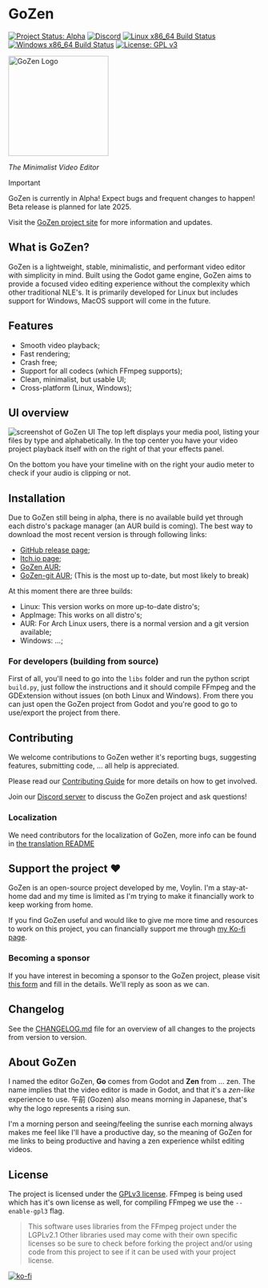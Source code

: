 # GoZen

[![Project Status: Alpha](https://img.shields.io/badge/Status-Alpha-red.svg)](https://github.com/VoylinsGamedevJourney/gozen)
[![Discord](https://img.shields.io/discord/1120566516899926068?label=Discord&logo=discord&logoColor=white)](https://discord.gg/BdbUf7VKYC)
[![Linux x86_64 Build Status](https://github.com/VoylinsGamedevJourney/gozen/actions/workflows/build_linux.yml/badge.svg)](https://github.com/VoylinsGamedevJourney/gozen/actions/workflows/build_linux.yml)
[![Windows x86_64 Build Status](https://github.com/VoylinsGamedevJourney/gozen/actions/workflows/build_windows.yml/badge.svg)](https://github.com/VoylinsGamedevJourney/gozen/actions/workflows/build_windows.yml)
[![License: GPL v3](https://img.shields.io/badge/License-GPLv3-blue.svg)](https://www.gnu.org/licenses/gpl-3.0)

<img src="./assets/logo.svg" alt="GoZen Logo" width="200"/>

*The Minimalist Video Editor*

> [!IMPORTANT]  
> GoZen is currently in Alpha! Expect bugs and frequent changes to happen! Beta release is planned for late 2025.
> 
> Visit the [GoZen project site](https://voylinsgamedevjourney.github.io/gozen/) for more information and updates.

## What is GoZen?
GoZen is a lightweight, stable, minimalistic, and performant video editor with simplicity in mind. Built using the Godot game engine, GoZen aims to provide a focused video editing  experience without the complexity which other traditional NLE's. It is primarily developed for Linux but includes support for Windows, MacOS support will come in the future.

## Features

- Smooth video playback;
- Fast rendering;
- Crash free;
- Support for all codecs (which FFmpeg supports);
- Clean, minimalist, but usable UI;
- Cross-platform (Linux, Windows);

## UI overview
![screenshot of GoZen UI](./assets/screenshots/alpha_01.png)
The top left displays your media pool, listing your files by type and alphabetically. In the top center you have your video project playback itself with on the right of that your effects panel.

On the bottom you have your timeline with on the right your audio meter to check if your audio is clipping or not.

## Installation
Due to GoZen still being in alpha, there is no available build yet through each distro's package manager (an AUR build is coming). The best way to download the most recent version is through following links:
- [GitHub release page](https://github.com/VoylinsGamedevJourney/gozen/releases);
- [Itch.io page](https://voylin.itch.io/gozen);
- [GoZen AUR](https://aur.archlinux.org/packages/gozen);
- [GoZen-git AUR](https://aur.archlinux.org/packages/gozen); (This is the most up to-date, but most likely to break)

At this moment there are three builds:
- Linux: This version works on more up-to-date distro's;
- AppImage: This works on all distro's;
- AUR: For Arch Linux users, there is a normal version and a git version available;
- Windows: ...;

### For developers (building from source)
First of all, you'll need to go into the `libs` folder and run the python script `build.py`, just follow the instructions and it should compile FFmpeg and the GDExtension without issues (on both Linux and Windows). From there you can just open the GoZen project from Godot and you're good to go to use/export the project from there.

## Contributing
We welcome contributions to GoZen wether it's reporting bugs, suggesting features, submitting code, ... all help is appreciated.

Please read our [Contributing Guide](./CONTRIBUTING.md) for more details on how to get involved.

Join our [Discord server](https://discord.gg/BdbUf7VKYC) to discuss the GoZen project and ask questions!

### Localization
We need contributors for the localization of GoZen, more info can be found in [the translation README](/src/translations/README.md)

## Support the project ❤️
GoZen is an open-source project developed by me, Voylin. I'm a stay-at-home dad and my time is limited as I'm trying to make it financially work to keep working from home.

If you find GoZen useful and would like to give me more time and resources to work on this project, you can financially support me through [my Ko-fi page](https://ko-fi.com/voylin).

### Becoming a sponsor
If you have interest in becoming a sponsor to the GoZen project, please visit [this form](https://forms.gle/boBG9UB6ouSg8vce9) and fill in the details. We'll reply as soon as we can.

## Changelog
See the [CHANGELOG.md](./CHANGELOG.md) file for an overview of all changes to the projects from version to version.

## About GoZen
I named the editor GoZen, **Go** comes from Godot and **Zen** from ... zen. The name implies that the video editor is made in Godot, and that it's a _zen-like_ experience to use. 午前 (Gozen) also means morning in Japanese, that's why the logo represents a rising sun.

I'm a morning person and seeing/feeling the sunrise each morning always makes me feel like I'll have a productive day, so the meaning of GoZen for me links to being productive and having a zen experience whilst editing videos.

## License

The project is licensed under the [GPLv3 license](./LICENSE). FFmpeg is being used which has it's own license as well, for compiling FFmpeg we use the `--enable-gpl3` flag.

> This software uses libraries from the FFmpeg project under the LGPLv2.1
> Other libraries used may come with their own specific licenses so be sure to check before forking the project and/or using code from this project to see if it can be used with your project license.

[![ko-fi](https://ko-fi.com/img/githubbutton_sm.svg)](https://ko-fi.com/voylin)

